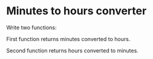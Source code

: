 # Minutes to hours converter

Write two functions:

First function returns minutes converted to hours.

Second function returns hours converted to minutes.